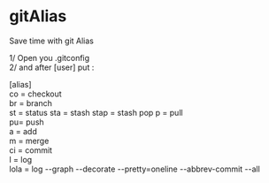 # gitAlias
Save time with git Alias

1/ Open you .gitconfig  
2/ and after [user] put :  
  
[alias]  
	co = checkout  
	br = branch  
	st = status
	sta = stash
	stap = stash pop
	p = pull  
	pu= push  
	a = add  
	m = merge	
	ci = commit  
	l = log  
	lola = log --graph --decorate --pretty=oneline --abbrev-commit --all  
	
